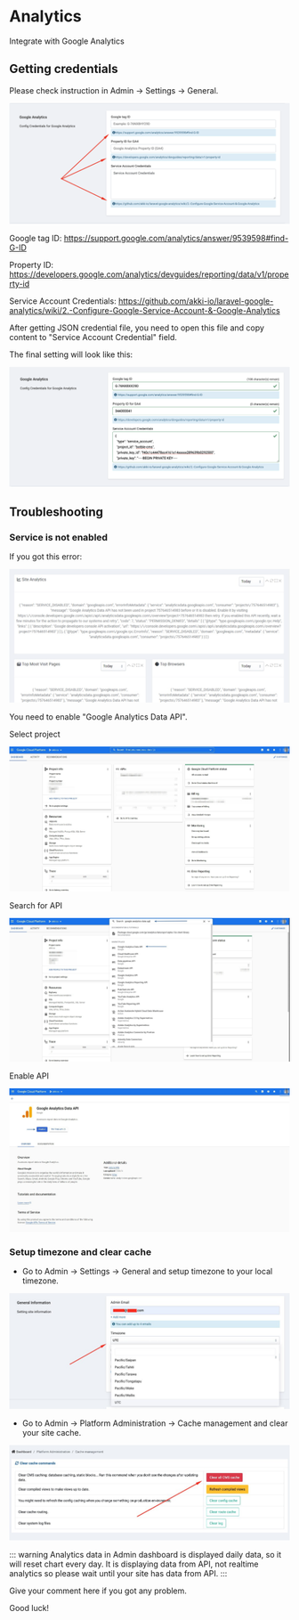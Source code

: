 # Analytics

Integrate with Google Analytics

## Getting credentials

Please check instruction in Admin -> Settings -> General.

![Instructions](./images/analytics-instruction.png)

Google tag ID: https://support.google.com/analytics/answer/9539598#find-G-ID

Property ID: https://developers.google.com/analytics/devguides/reporting/data/v1/property-id

Service Account Credentials: https://github.com/akki-io/laravel-google-analytics/wiki/2.-Configure-Google-Service-Account-&-Google-Analytics

After getting JSON credential file, you need to open this file and copy content to "Service Account Credential" field.

The final setting will look like this:

![Demo settings](./images/analytics-demo-settings.png)

## Troubleshooting

### Service is not enabled

If you got this error:

![Image](./images/analytics-service-not-enabled.png)

You need to enable "Google Analytics Data API".

Select project

![Image](./images/analytics-select-project.png)

Search for API

![Image](./images/analytics-select-api.png)

Enable API

![Image](./images/analytics-enable-api.png)

### Setup timezone and clear cache

- Go to Admin -> Settings -> General and setup timezone to your local timezone.

![Image](./images/analytics-timezone.png)

- Go to Admin -> Platform Administration -> Cache management and clear your site cache.

![Image](./images/analytics-cache.png)

::: warning
Analytics data in Admin dashboard is displayed daily data, so it will reset chart every day. It is displaying data from
API, not realtime analytics so please wait until your site has data from API.
:::

Give your comment here if you got any problem.

Good luck!
